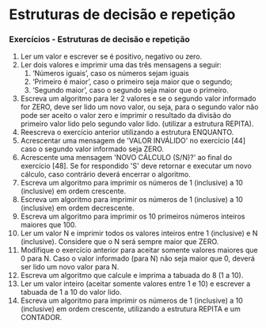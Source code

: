 # Estruturas de decisão e repetição

### Exercícios - Estruturas de decisão e repetição

1. Ler um valor e escrever se é positivo, negativo ou zero. 
2. Ler dois valores e imprimir uma das três mensagens a seguir: 
   1. ‘Números iguais’, caso os números sejam iguais 
   2. ‘Primeiro é maior’, caso o primeiro seja maior que o segundo; 
   3. ‘Segundo maior’, caso o segundo seja maior que o primeiro.
3. Escreva um algoritmo para ler 2 valores e se o segundo valor informado for ZERO, deve ser lido um novo valor, ou seja, para o segundo valor não pode ser aceito o valor zero e imprimir o resultado da divisão do primeiro valor lido pelo segundo valor lido. \(utilizar a estrutura REPITA\).
4. Reescreva o exercício anterior utilizando a estrutura ENQUANTO.
5. Acrescentar uma mensagem de 'VALOR INVÁLIDO' no exercício \[44\] caso o segundo valor informado seja ZERO.
6. Acrescente uma mensagem 'NOVO CÁLCULO \(S/N\)?' ao final do exercício \[48\]. Se for respondido 'S' deve retornar e executar um novo cálculo, caso contrário deverá encerrar o algoritmo.
7. Escreva um algoritmo para imprimir os números de 1 \(inclusive\) a 10 \(inclusive\) em ordem crescente. 
8. Escreva um algoritmo para imprimir os números de 1 \(inclusive\) a 10 \(inclusive\) em ordem decrescente. 
9. Escreva um algoritmo para imprimir os 10 primeiros números inteiros maiores que 100. 
10. Ler um valor N e imprimir todos os valores inteiros entre 1 \(inclusive\) e N \(inclusive\). Considere que o N será sempre maior que ZERO. 
11. Modifique o exercício anterior para aceitar somente valores maiores que 0 para N. Caso o valor informado \(para N\) não seja maior que 0, deverá ser lido um novo valor para N. 
12. Escreva um algoritmo que calcule e imprima a tabuada do 8 \(1 a 10\). 
13. Ler um valor inteiro \(aceitar somente valores entre 1 e 10\) e escrever a tabuada de 1 a 10 do valor lido.
14. Escreva um algoritmo para imprimir os números de 1 \(inclusive\) a 10 \(inclusive\) em ordem crescente, utilizando a estrutura REPITA e um CONTADOR.




